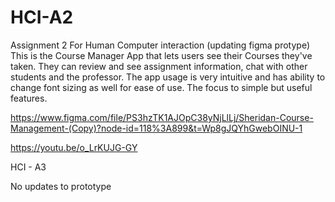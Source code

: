# HCI-A2
Assignment 2 For Human Computer interaction (updating figma protype)
This is the Course Manager App that lets users see their Courses they've taken. They can review and see assignment information, chat with other students and the professor. The app usage is very intuitive and has ability to change font sizing as well for ease of use. The focus to simple but useful features.

https://www.figma.com/file/PS3hzTK1AJOpC38yNjLlLj/Sheridan-Course-Management-(Copy)?node-id=118%3A899&t=Wp8gJQYhGwebOINU-1

https://youtu.be/o_LrKUJG-GY

HCI - A3

No updates to prototype
